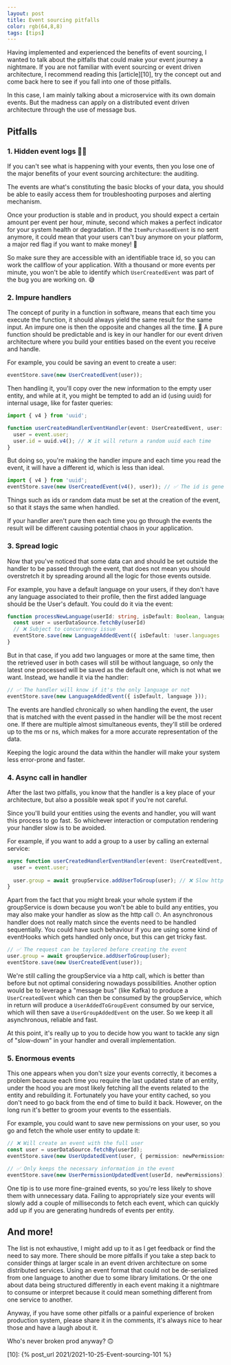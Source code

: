 ```yaml
---
layout: post
title: Event sourcing pitfalls
color: rgb(64,8,8)
tags: [tips]
---
```


Having implemented and experienced the benefits of event sourcing, I wanted to talk about the pitfalls that could make
your event journey a nightmare.
If you are not familiar with event sourcing or event driven architecture, I recommend reading this [article][10],
try the concept out and come back here to see if you fall into one of those pitfalls.

In this case, I am mainly talking about a microservice with its own domain events. But the madness can apply on a 
distributed event driven architecture through the use of message bus.

## Pitfalls

### 1. Hidden event logs 🕵️‍♀️

If you can't see what is happening with your events, then you lose one of the major benefits of your event sourcing
architecture: the auditing.

The events are what's constituting the basic blocks of your data, you should be able to easily access them for
troubleshooting purposes and alerting mechanism.

Once your production is stable and in product, you should expect a certain amount per event per hour, minute, second
which makes a perfect indicator for your system health or degradation. If the `ItemPurchasedEvent` is no sent anymore,
it could mean that your users can't buy anymore on your platform, a major red flag if you want to make money! 💸

So make sure they are accessible with an identifiable trace id, so you can work the callflow of your application. With 
a thousand or more events per minute, you won't be able to identify which `UserCreatedEvent` was part of the 
bug you are working on. 😅

### 2. Impure handlers

The concept of purity in a function in software, means that each time you execute the function, it should always yield
the same result for the same input. An impure one is then the opposite and changes all the time. 🎲
A pure function should be predictable and is key in our handler for our event driven architecture where you build your
entities based on the event you receive and handle.

For example, you could be saving an event to create a user:

```ts
eventStore.save(new UserCreatedEvent(user));
```

Then handling it, you'll copy over the new information to the empty user entity, and while at it, you might be
tempted to add an id (using uuid) for internal usage, like for faster queries:

```ts
import { v4 } from 'uuid';

function userCreatedHandlerEventHandler(event: UserCreatedEvent, user: User) {
  user = event.user;
  user.id = uuid.v4(); // ❌ it will return a random uuid each time
}
```

But doing so, you're making the handler impure and each time you read the event, it will have a different id, which is 
less than ideal.

```ts
import { v4 } from 'uuid';
eventStore.save(new UserCreatedEvent(v4(), user)); // ✅ The id is generated once at the event creation
```

Things such as ids or random data must be set at the creation of the event, so that it stays the same when handled.

If your handler aren't pure then each time you go through the events the result will be different causing potential chaos
in your application.

### 3. Spread logic

Now that you've noticed that some data can and should be set outside the handler to be passed through the event, that
does not mean you should overstretch it by spreading around all the logic for those events outside.

For example, you have a default language on your users, if they don't have any language associated to their profile, 
then the first added language should be the User's default.
You could do it via the event:

```ts
function processNewLanguage(userId: string, isDefault: Boolean, language: Language): void {
  const user = userDataSource.fetchBy(userId)
  // ❌ Subject to concurrency issue
  eventStore.save(new LanguageAddedEvent({ isDefault: !user.languages || isDefault, language }));
}
```

But in that case, if you add two languages or more at the same time, then the retrieved user in both cases will still
be without language, so only the latest one processed will be saved as the default one, which is not what we want.
Instead, we handle it via the handler:

```ts
// ✅ The handler will know if it's the only language or not
eventStore.save(new LanguageAddedEvent({ isDefault, language }));  
```

The events are handled chronically so when handling the event, the user that is matched with the event passed in the 
handler will be the most recent one. If there are multiple almost simultaneous events, they'll still be ordered up to the
ms or ns, which makes for a more accurate representation of the data.

Keeping the logic around the data within the handler will make your system less error-prone and faster.

### 4. Async call in handler

After the last two pitfalls, you know that the handler is a key place of your architecture, but also a possible weak
spot if you're not careful.

Since you'll build your entities using the events and handler, you will want this process to go fast. So whichever
interaction or computation rendering your handler slow is to be avoided.

For example, if you want to add a group to a user by calling an external service:
```ts
async function userCreatedHandlerEventHandler(event: UserCreatedEvent, user: User) {
  user = event.user;
  
  user.group = await groupService.addUserToGroup(user); // ❌ Slow http call, might error out
}
```

Apart from the fact that you might break your whole system if the groupService is down because you won't be able to 
build any entities, you may also make your handler as slow as the http call ⏱. An asynchronous handler does not really
match since the events need to be handled sequentially. You could have such behaviour if you are using some kind of
eventHooks which gets handled only once, but this can get tricky fast.

```ts
// ✅ The request can be taylored before creating the event
user.group = await groupService.addUserToGroup(user);
eventStore.save(new UserCreatedEvent(user));  
```

We're still calling the groupService via a http call, which is better than before but not optimal considering nowadays
possibilities.
Another option would be to leverage a "message bus" (like Kafka) to produce a `UserCreatedEvent` which can then be 
consumed by the groupService, which in return will produce a `UserAddedToGroupEvent` consumed by our service, which will
then save a `UserGroupAddedEvent` on the user. So we keep it all asynchronous, reliable and fast.

At this point, it's really up to you to decide how you want to tackle any sign of "slow-down" in your handler and 
overall implementation.

### 5. Enormous events

This one appears when you don't size your events correctly, it becomes a problem because each time you require the last
updated state of an entity, under the hood you are most likely fetching all the events related to the entity and 
rebuilding it.
Fortunately you have your entity cached, so you don't need to go back from the end of time to build it back. However, on 
the long run it's better to groom your events to the essentials.

For example, you could want to save new permissions on your user, so you go and fetch the whole user entity to update
it:

```ts
// ❌ Will create an event with the full user
const user = userDataSource.fetchBy(userId);
eventStore.save(new UserUpdatedEvent(user, { permission: newPermissions }));

// ✅ Only keeps the necessary information in the event
eventStore.save(new UserPermissionUpdatedEvent(userId, newPermissions));
```

One tip is to use more fine-grained events, so you're less likely to shove them with unnecessary data.
Failing to appropriately size your events will slowly add a couple of milliseconds to fetch each event, which can 
quickly add up if you are generating hundreds of events per entity.

## And more!

The list is not exhaustive, I might add up to it as I get feedback or find the need to say more. There should be more
pitfalls if you take a step back to consider things at larger scale in an event driven architecture 
on some distributed services. 
Using an event format that could not be de-serialized from one language to another due to some library limitations. 
Or the one about data being structured differently in each event making it a nightmare to consume or interpret 
because it could mean something different from one service to another.

Anyway, if you have some other pitfalls or a painful experience of broken production system, 
please share it in the comments, it's always nice to hear those and have a laugh about it. 

Who's never broken prod anyway? 🙃



[10]: {% post_url 2021/2021-10-25-Event-sourcing-101 %}
